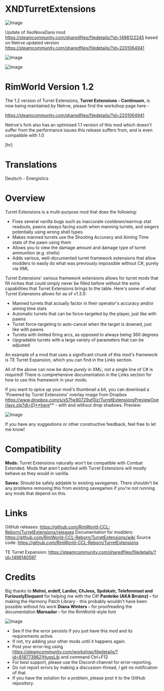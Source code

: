 # XNDTurretExtensions

![Image](https://i.imgur.com/buuPQel.png)

Update of XeoNovaDans mod
https://steamcommunity.com/sharedfiles/filedetails/?id=1496122245
based on Netrve updated version
https://steamcommunity.com/sharedfiles/filedetails/?id=2201064941

![Image](https://i.imgur.com/pufA0kM.png)

	
![Image](https://i.imgur.com/Z4GOv8H.png)

# **RimWorld Version 1.2**

The 1.2 version of Turret Extensions, **Turret Extensions - Continuum**, is now being maintained by Netrve, please find the workshop page here - 

https://steamcommunity.com/sharedfiles/filedetails/?id=2201064941

Netrve's fork also has an optimised 1.1 version of this mod which doesn't suffer from the performance issues this release suffers from, and is even compatible with 1.0

[hr]

# **Translations**

Deutsch - Energistics

# **Overview**

Turret Extensions is a multi-purpose mod that does the following:


- Fixes several vanilla bugs such as inaccurate cooldown/warmup stat readouts, pawns always facing south when manning turrets, and siegers potentially using wrong shell types
- Makes manned turrets use the Shooting Accuracy and Aiming Time stats of the pawn using them
- Allows you to view the damage amount and damage type of turret ammuniton (e.g. shells)
- Adds various, well-documented turret framework extensions that allow modders to easily do what was previously impossible without C#, purely via XML



Turret Extensions' various framework extensions allows for turret mods that fill niches that could simply never be filled before without the extra capabilities that Turret Extensions brings to the table. Here's some of what Turret Extensions allows for as of v1.3.0:


- Manned turrets that actually factor in their operator's accuracy and/or aiming time stats
- Automatic turrets that can be force-targeted by the player, just like with pawns
- Turret force-targeting to auto-cancel when the target is downed, just like with pawns
- Turrets with limited firing arcs, as opposed to always being 360 degrees
- Upgradable turrets with a large variety of parameters that can be adjusted



An example of a mod that uses a significant chunk of this mod's framework is TE Turret Expansion, which you can find in the Links section.

All of the above can now be done *purely* in XML; not a single line of C# is required! There is comprehensive documentation in the Links section for how to use this framework in your mods.

If you want to spice up your mod's thumbnail a bit, you can download a 'Powered by Turret Extensions' overlay image from Dropbox https://www.dropbox.com/s/s57fw90729uf0iz/TurretExtensionsPreviewOverlays.zip?dl=0]**here** - with and without drop shadows.
Preview:

![Image](https://i.imgur.com/aG1rVWZ.png)


If you have any suggestions or other constructive feedback, feel free to let me know!

# **Compatibility**

**Mods:**
Turret Extensions naturally won't be compatible with Combat Extended. Mods that aren't patched with Turret Extensions will mostly behave as they would in vanilla.

**Saves:**
Should be safely addable to existing savegames. There shouldn't be any problems removing this from existing savegames if you're not running any mods that depend on this.

# **Links**

GitHub releases: https://github.com/RimWorld-CCL-Reborn/TurretExtensions/releases
Documentation for modders: https://github.com/RimWorld-CCL-Reborn/TurretExtensions/wiki
Source code: https://github.com/RimWorld-CCL-Reborn/TurretExtensions

TE Turret Expansion: https://steamcommunity.com/sharedfiles/filedetails/?id=1496140597

# **Credits**

Big thanks to **Mehni, erdelf, Lanilor, ChJees, Spdskatr, Telefonmast and FuriouslyEloquent** for helping me with the C#!
**Pardeike (AKA Brrainz) -** for making the Harmony Patch Library - this probably wouldn't have been possible without his work
**Diana Winters -** for proofreading the documentation
**Marnador -** for the RimWorld-style font

![Image](https://i.imgur.com/PwoNOj4.png)



-  See if the the error persists if you just have this mod and its requirements active.
-  If not, try adding your other mods until it happens again.
-  Post your error-log using https://steamcommunity.com/workshop/filedetails/?id=818773962]HugsLib and command Ctrl+F12
-  For best support, please use the Discord-channel for error-reporting.
-  Do not report errors by making a discussion-thread, I get no notification of that.
-  If you have the solution for a problem, please post it to the GitHub repository.


